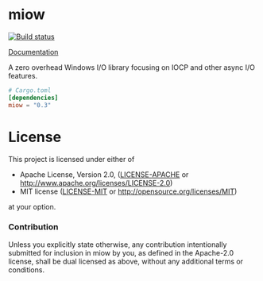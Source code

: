 # miow

[![Build status](https://ci.appveyor.com/api/projects/status/tc5lsxokjk86949l?svg=true)](https://ci.appveyor.com/project/alexcrichton/miow)

[Documentation](https://docs.rs/miow/0.3/x86_64-pc-windows-msvc/miow/)

A zero overhead Windows I/O library focusing on IOCP and other async I/O
features.

```toml
# Cargo.toml
[dependencies]
miow = "0.3"
```

# License

This project is licensed under either of

 * Apache License, Version 2.0, ([LICENSE-APACHE](LICENSE-APACHE) or
   http://www.apache.org/licenses/LICENSE-2.0)
 * MIT license ([LICENSE-MIT](LICENSE-MIT) or
   http://opensource.org/licenses/MIT)

at your option.

### Contribution

Unless you explicitly state otherwise, any contribution intentionally submitted
for inclusion in miow by you, as defined in the Apache-2.0 license, shall be
dual licensed as above, without any additional terms or conditions.
